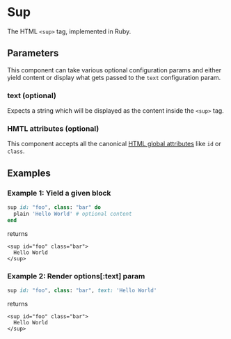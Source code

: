 # Sup

The HTML `<sup>` tag, implemented in Ruby.

## Parameters

This component can take various optional configuration params and either yield content or display what gets passed to the `text` configuration param.

### text \(optional\)

Expects a string which will be displayed as the content inside the `<sup>` tag.

### HMTL attributes \(optional\)

This component accepts all the canonical [HTML global attributes](https://www.w3schools.com/tags/ref_standardattributes.asp) like `id` or `class`.

## Examples

### Example 1: Yield a given block

```ruby
sup id: "foo", class: "bar" do
  plain 'Hello World' # optional content
end
```

returns

```markup
<sup id="foo" class="bar">
  Hello World
</sup>
```

### Example 2: Render options\[:text\] param

```ruby
sup id: "foo", class: "bar", text: 'Hello World'
```

returns

```markup
<sup id="foo" class="bar">
  Hello World
</sup>
```

